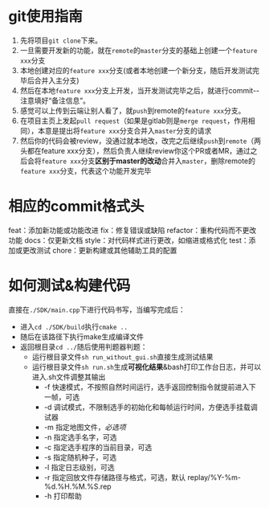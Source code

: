 # git使用指南
1. 先将项目`git clone`下来。
2. 一旦需要开发新的功能，就在`remote`的`master`分支的基础上创建一个`feature xxx`分支
3. 本地创建对应的`feature xxx`分支(或者本地创建一个新分支，随后开发测试完毕后合并入主分支)
4. 然后在本地`feature xxx`分支上开发，当开发测试完毕之后，就进行commit--注意填好“备注信息”。
5. 感觉可以上传到云端让别人看了，就`push`到remote的`feature xxx`分支。
6. 在项目主页上发起`pull request`（如果是gitlab则是`merge request`，作用相同），本意是提出将`feature xxx`分支合并入`master`分支的请求
7. 然后你的代码会被review，没通过就本地改，改完之后继续`push`到`remote`（两头都在feature xxx分支），然后负责人继续review你这个PR或者MR，通过之后会将`feature xxx`分支**区别于master的改动**合并入`master`，删除remote的`feature xxx`分支，代表这个功能开发完毕

# 相应的commit格式头
feat：添加新功能或功能改进
fix：修复错误或缺陷
refactor：重构代码而不更改功能
docs：仅更新文档
style：对代码样式进行更改，如缩进或格式化
test：添加或更改测试
chore：更新构建或其他辅助工具的配置

# 如何测试&构建代码
直接在`./SDK/main.cpp`下进行代码书写，当编写完成后：
- 进入`cd ./SDK/build`执行`cmake ..`
- 随后在该路径下执行make生成编译文件
- 返回根目录`cd ../`随后使用判题器判题：
  - 运行根目录文件`sh run_without_gui.sh`直接生成测试结果
  - 运行根目录文件`sh run.sh`生成**可视化结果**&bash打印工作台日志，并可以进入.sh文件调整其输出
    - -f 快速模式，不按照自然时间运行，选手返回控制指令就提前进入下一帧，可选
    - -d 调试模式，不限制选手的初始化和每帧运行时间，方便选手挂载调试器
    - -m 指定地图文件，*必选项*
    - -n 指定选手名字，可选
    - -c 指定选手程序的当前目录，可选
    - -s 指定随机种子，可选
    - -l 指定日志级别，可选
    - -r 指定回放文件存储路径与格式，可选，默认 replay/%Y-%m-%d.%H.%M.%S.rep
    - -h 打印帮助
  
